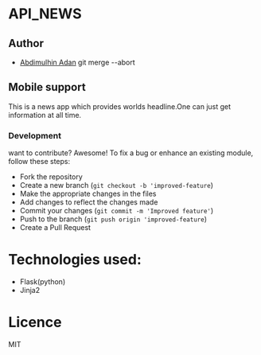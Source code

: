 # API_NEWS

## Author
- [Abdimulhin Adan](https://github.com/AbdimulhinYussuf3675)
git merge --abort  

## Mobile support
 This is a news app which provides worlds headline.One can just get information at all time.

### Development

want to contribute? Awesome!
To fix a bug or enhance an existing module, follow these steps:
- Fork the repository
- Create a new branch (`git checkout -b 'improved-feature`)
- Make the appropriate changes in the files
- Add changes to reflect the changes made
- Commit your changes (`git commit -m 'Improved feature'`)
- Push to the branch (`git push origin 'improved-feature`)
- Create a Pull Request
# Technologies used:
 - Flask(python)
- Jinja2

# Licence
MIT
   
